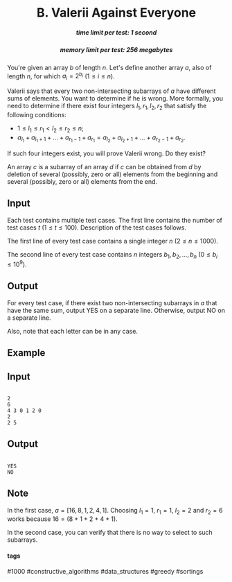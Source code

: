 <h1 style='text-align: center;'> B. Valerii Against Everyone</h1>

<h5 style='text-align: center;'>time limit per test: 1 second</h5>
<h5 style='text-align: center;'>memory limit per test: 256 megabytes</h5>

You're given an array $b$ of length $n$. Let's define another array $a$, also of length $n$, for which $a_i = 2^{b_i}$ ($1 \leq i \leq n$). 

Valerii says that every two non-intersecting subarrays of $a$ have different sums of elements. You want to determine if he is wrong. More formally, you need to determine if there exist four integers $l_1,r_1,l_2,r_2$ that satisfy the following conditions: 

 * $1 \leq l_1 \leq r_1 \lt l_2 \leq r_2 \leq n$;
* $a_{l_1}+a_{l_1+1}+\ldots+a_{r_1-1}+a_{r_1} = a_{l_2}+a_{l_2+1}+\ldots+a_{r_2-1}+a_{r_2}$.

If such four integers exist, you will prove Valerii wrong. Do they exist?

An array $c$ is a subarray of an array $d$ if $c$ can be obtained from $d$ by deletion of several (possibly, zero or all) elements from the beginning and several (possibly, zero or all) elements from the end.

## Input

Each test contains multiple test cases. The first line contains the number of test cases $t$ ($1 \le t \le 100$). Description of the test cases follows.

The first line of every test case contains a single integer $n$ ($2 \le n \le 1000$).

The second line of every test case contains $n$ integers $b_1,b_2,\ldots,b_n$ ($0 \le b_i \le 10^9$). 

## Output

For every test case, if there exist two non-intersecting subarrays in $a$ that have the same sum, output YES on a separate line. Otherwise, output NO on a separate line. 

Also, note that each letter can be in any case. 

## Example

## Input


```

2
6
4 3 0 1 2 0
2
2 5

```
## Output


```

YES
NO

```
## Note

In the first case, $a = [16,8,1,2,4,1]$. Choosing $l_1 = 1$, $r_1 = 1$, $l_2 = 2$ and $r_2 = 6$ works because $16 = (8+1+2+4+1)$.

In the second case, you can verify that there is no way to select to such subarrays.



#### tags 

#1000 #constructive_algorithms #data_structures #greedy #sortings 
